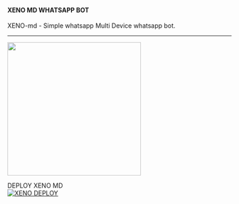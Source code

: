 #### XENO MD WHATSAPP BOT
XENO-md - Simple whatsapp Multi Device whatsapp bot.

***
</a>
    <img height="300" src="https://telegra.ph/file/519ac8fcdd91a8e1c2d74.jpg">
  </a>
</p>
 DEPLOY XENO MD
    <br>
<a href='https://hermit.adithyan.xyz/deploy-heroku' target="_blank"><img alt='XENO DEPLOY' src='https://img.shields.io/badge/-DEPLOY-violet?style=for-the-badge&logo=heroku&logoColor=black'/></a>
